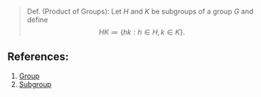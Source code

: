 > Def. (Product of Groups): Let $H$ and $K$ be subgroups of a group $G$ and define $$HK \coloneqq \{hk: h \in H, k \in K\}.$$ 

## References:
1. [Group](../Introduction%20to%20Groups/Group.md)
2. [Subgroup](../Subgroups/Subgroup.md)